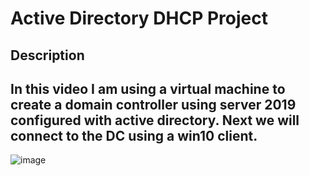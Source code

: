 # <h1>Active Directory DHCP Project</h1>

<h2>Description</h2>

<H2>In this video I am using a virtual machine to create a domain controller using server 2019 configured with active directory. Next we will connect to the DC using a win10 client. </H2>

![image](https://github.com/user-attachments/assets/3b6b3c8a-db5d-41b5-94b2-b131520d2945)

